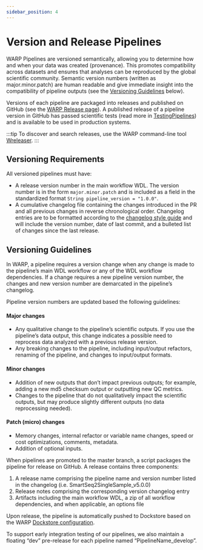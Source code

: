 ```yaml
---
sidebar_position: 4
---
```


# Version and Release Pipelines

WARP Pipelines are versioned semantically, allowing you to determine how and when your data was created (provenance). This promotes compatibility across datasets and ensures that analyses can be reproduced by the global scientific community. Semantic version numbers (written as major.minor.patch) are human readable and give immediate insight into the compatibility of pipeline outputs (see the [Versioning Guidelines](#versioning-guidelines) below).

Versions of each pipeline are packaged into releases and published on GitHub (see the [WARP Release page](https://github.com/broadinstitute/warp/releases)). A published release of a pipeline version in GitHub has passed scientific tests (read more in [TestingPipelines](./TestingPipelines.md)) and is available to be used in production systems.

:::tip To discover and search releases, use the WARP command-line tool [Wreleaser](https://github.com/broadinstitute/warp/tree/develop/wreleaser).
:::

## Versioning Requirements

All versioned pipelines must have:
* A release version number in the main workflow WDL. The version number is in the form `major.minor.patch` and is included as a field in the standardized format `String pipeline_version = "1.0.0"`.
* A cumulative changelog file containing the changes introduced in the PR and all previous changes in reverse chronological order. Changelog entries are to be formatted according to the [changelog style guide](../contribution/contribute_to_warp/changelog_style.md) and will include the version number, date of last commit, and a bulleted list of changes since the last release.

## Versioning Guidelines

In WARP, a pipeline requires a version change when any change is made to the pipeline’s main WDL workflow or any of the WDL workflow dependencies. If a change requires a new pipeline version number, the changes and new version number are demarcated in the pipeline’s changelog.

Pipeline version numbers are updated based the following  guidelines:
#### Major changes
* Any qualitative change to the pipeline’s scientific outputs. If you use the pipeline’s data output, this change indicates a possible need to reprocess data analyzed with a previous release version.
* Any breaking changes to the pipeline, including input/output refactors, renaming of the pipeline, and changes to input/output formats.

#### Minor changes
* Addition of new outputs that don’t impact previous outputs; for example, adding a new md5 checksum output or outputting new QC metrics.
* Changes to the pipeline that do not qualitatively impact the scientific outputs, but may produce slightly different outputs (no data reprocessing needed).

#### Patch (micro) changes
* Memory changes, internal refactor or variable name changes, speed or cost optimizations, comments, metadata.
* Addition of optional inputs.

When pipelines are promoted to the master branch, a script packages the pipeline for release on GitHub. A release contains three components:
1. A release name comprising the pipeline name and version number listed in the changelog (i.e. SmartSeq2SingleSample_v5.0.0)
2. Release notes comprising the corresponding version changelog entry
3. Artifacts including the main workflow WDL, a zip of all workflow dependencies, and when applicable, an options file

Upon release, the pipeline is automatically pushed to Dockstore based on the WARP [Dockstore configuration](https://github.com/broadinstitute/warp/blob/develop/.dockstore.yml).

To support early integration testing of our pipelines, we also maintain a floating “dev” pre-release for each pipeline named “PipelineName_develop”.
